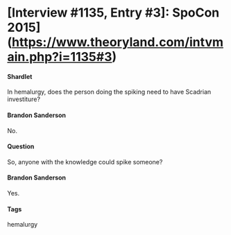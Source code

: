 # [Interview #1135, Entry #3]: SpoCon 2015](https://www.theoryland.com/intvmain.php?i=1135#3)

#### Shardlet

In hemalurgy, does the person doing the spiking need to have Scadrian investiture?

#### Brandon Sanderson

No.

#### Question

So, anyone with the knowledge could spike someone?

#### Brandon Sanderson

Yes.

#### Tags

hemalurgy

